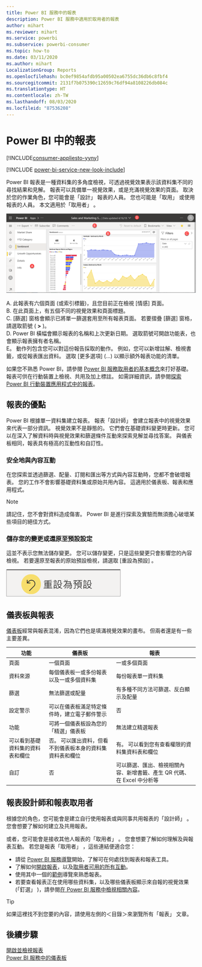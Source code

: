 ```yaml
---
title: Power BI 服務中的報表
description: Power BI 服務中適用於取用者的報表
author: mihart
ms.reviewer: mihart
ms.service: powerbi
ms.subservice: powerbi-consumer
ms.topic: how-to
ms.date: 03/11/2020
ms.author: mihart
LocalizationGroup: Reports
ms.openlocfilehash: bc0ef9854afdb95a00502ea6755dc36db6c8fbf4
ms.sourcegitcommit: 2131f7b075390c12659c76df94a8108226db084c
ms.translationtype: HT
ms.contentlocale: zh-TW
ms.lasthandoff: 08/03/2020
ms.locfileid: "87536208"
---
```

# <a name="reports-in-power-bi"></a>Power BI 中的報表

[!INCLUDE[consumer-appliesto-yyny](../includes/consumer-appliesto-yyny.md)]

[!INCLUDE [power-bi-service-new-look-include](../includes/power-bi-service-new-look-include.md)]

Power BI 報表是一種資料集的多角度檢視，可透過視覺效果表示該資料集不同的尋找結果和見解。  報表可以具備單一視覺效果，或是充滿視覺效果的頁面。 取決於您的作業角色，您可能會是「設計」  報表的人員。 您也可能是「取用」  或使用報表的人員。 本文適用於「取用者」  。

![報表頁面的螢幕擷取畫面。](./media/end-user-reports/power-bi-report.png)

A. 此報表有六個頁面 (或索引標籤)，且您目前正在檢視 [情感]  頁面。    
B. 在此頁面上，有五個不同的視覺效果和頁面標題。    
C. [篩選]  窗格會顯示已將單一篩選套用至所有報表頁面。 若要摺疊 [篩選] 窗格，請選取箭號 ( **>** )。    
D. Power BI 橫幅會顯示報表的名稱和上次更新日期。 選取箭號可開啟功能表，也會顯示報表擁有者名稱。    
E。 動作列包含您可以對這份報告採取的動作。  例如，您可以新增註解、檢視書籤，或從報表匯出資料。  選取 [更多選項]  (...) 以顯示額外報表功能的清單。    

如果您不熟悉 Power BI，請參閱 [Power BI 服務取用者的基本概念](end-user-basic-concepts.md)來打好基礎。 報表可供在行動裝置上檢視、共用及加上標註。 如需詳細資訊，請參閱[探索 Power BI 行動裝置應用程式中的報表](mobile/mobile-reports-in-the-mobile-apps.md)。

## <a name="advantages-of-reports"></a>報表的優點

Power BI 根據單一資料集建立報表。 報表「設計師」  會建立報表中的視覺效果來代表一部分資訊。 視覺效果不是靜態的。  它們會在基礎資料變更時更新。 您可以在深入了解資料時與視覺效果和篩選條件互動來探索見解並尋找答案。 與儀表板相同，報表具有極高的互動性和自訂性。

### <a name="safely-interact-with-content"></a>安全地與內容互動

在您探索並透過篩選、配量、訂閱和匯出等方式與內容互動時，您都不會破壞報表。 您的工作不會影響基礎資料集或原始共用內容。 這適用於儀表板、報表和應用程式。

> [!NOTE]
> 請記住，您不會對資料造成傷害。 Power BI 是進行探索及實驗而無須擔心破壞某些項目的絕佳方式。

### <a name="save-your-changes-or-revert-to-the-default-settings"></a>儲存您的變更或還原至預設設定

這並不表示您無法儲存變更。 您可以儲存變更，只是這些變更只會影響您的內容檢視。 若要還原至報表的原始預設檢視，請選取 [重設為預設]  。

![[還原為預設值] 圖示的螢幕擷取畫面。](./media/end-user-reports/power-bi-reset.png)

## <a name="dashboards-versus-reports"></a>儀表板與報表

[儀表板](end-user-dashboards.md)經常與報表混淆，因為它們也是填滿視覺效果的畫布。 但兩者還是有一些主要差異。  

| **功能** | **儀表板** | **報表** |
| --- | --- | --- |
| 頁面 |一個頁面 |一或多個頁面 |
| 資料來源 |每個儀表板一或多份報表以及一或多個資料集 |每份報表單一資料集 |
| 篩選 |無法篩選或配量 |有多種不同方法可篩選、反白顯示及配量 |
| 設定警示 |可以在儀表板滿足特定條件時，建立電子郵件警示 |否 |
| 功能 |可將一個儀表板設為您的「精選」儀表板 |無法建立精選報表 |
| 可以看到基礎資料集的資料表和欄位 |否。 可以匯出資料，但看不到儀表板本身的資料集資料表和欄位 |有。 可以看到您有查看權限的資料集資料表和欄位 |
| 自訂 |否  |可以篩選、匯出、檢視相關內容、新增書籤、產生 QR 代碼、在 Excel 中分析等 |

<!--| Available in Power BI Desktop |No |Yes, can create and view reports in Desktop |
| Pinning |Can pin existing visuals (tiles) only from current dashboard to your other dashboards |Can pin visuals (as tiles) to any of your dashboards. Can pin entire report pages to any of your dashboards. | -->

## <a name="report-designers-and-report-consumers"></a>報表設計師和報表取用者

根據您的角色，您可能會是建立自行使用報表或與同事共用報表的「設計師」  。 您會想要了解如何建立及共用報表。

或者，您可能會是接收其他人報表的「取用者」  。 您會想要了解如何理解及與報表互動。 若您是報表「取用者」  ，這些連結便適合您：

* 請從 [Power BI 服務導覽](end-user-basic-concepts.md)開始，了解可在何處找到報表和報表工具。
* 了解如何[開啟報表](end-user-report-open.md)，以及[取用者可用的所有互動](end-user-reading-view.md)。
* 使用其中一個的[範例](../create-reports/sample-tutorial-connect-to-the-samples.md)導覽來熟悉報表。  
* 若要查看報表正在使用哪些資料集，以及哪些儀表板顯示來自報的視覺效果 (「釘選」  )，請參閱[在 Power BI 服務中檢視相關內容](end-user-related.md)。

> [!TIP]
> 如果這裡找不到您要的內容，請使用左側的＜目錄＞來瀏覽所有「報表」  文章。

## <a name="next-steps"></a>後續步驟

[開啟並檢視報表](end-user-report-open.md)    
[Power BI 服務中的儀表板](end-user-dashboards.md)


